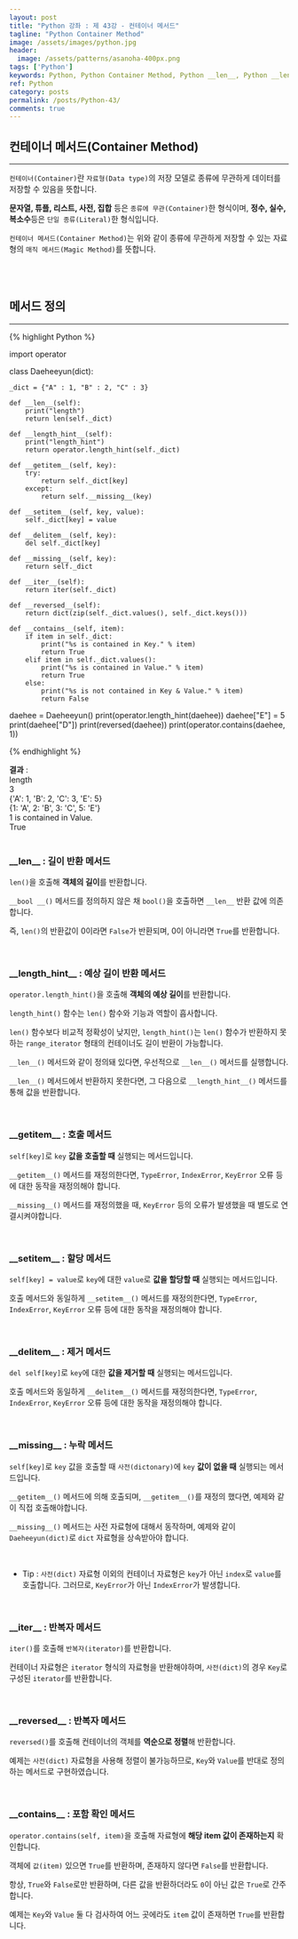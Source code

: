 ```yaml
---
layout: post
title: "Python 강좌 : 제 43강 - 컨테이너 메서드"
tagline: "Python Container Method"
image: /assets/images/python.jpg
header:
  image: /assets/patterns/asanoha-400px.png
tags: ['Python']
keywords: Python, Python Container Method, Python __len__, Python __length_hint__, Python __getitem__, Python __setitem__, Python __delitem__, Python __missing__,Python __iter__,Python __reversed__,Python __contains__
ref: Python
category: posts
permalink: /posts/Python-43/
comments: true
---
```


## 컨테이너 메서드(Container Method) ##
----------

`컨테이너(Container)`란 `자료형(Data type)`의 저장 모델로 종류에 무관하게 데이터를 저장할 수 있음을 뜻합니다.

**문자열, 튜플, 리스트, 사전, 집합** 등은 `종류에 무관(Container)`한 형식이며, **정수, 실수, 복소수**등은 `단일 종류(Literal)`한 형식입니다.

`컨테이너 메서드(Container Method)`는 위와 같이 종류에 무관하게 저장할 수 있는 자료형의 `매직 메서드(Magic Method)`를 뜻합니다.

<br>
<br>

## 메서드 정의 ##
----------

{% highlight Python %}

import operator

class Daeheeyun(dict):

    _dict = {"A" : 1, "B" : 2, "C" : 3}

    def __len__(self):
        print("length")
        return len(self._dict)

    def __length_hint__(self):
        print("length_hint")
        return operator.length_hint(self._dict)

    def __getitem__(self, key):
        try:
            return self._dict[key]
        except:
            return self.__missing__(key)

    def __setitem__(self, key, value): 
        self._dict[key] = value

    def __delitem__(self, key):
        del self._dict[key]

    def __missing__(self, key): 
        return self._dict

    def __iter__(self):
        return iter(self._dict)

    def __reversed__(self):
        return dict(zip(self._dict.values(), self._dict.keys()))

    def __contains__(self, item):
        if item in self._dict:
            print("%s is contained in Key." % item)
            return True
        elif item in self._dict.values():
            print("%s is contained in Value." % item)
            return True
        else:
            print("%s is not contained in Key & Value." % item)
            return False


daehee = Daeheeyun()
print(operator.length_hint(daehee))
daehee["E"] = 5
print(daehee["D"])
print(reversed(daehee))
print(operator.contains(daehee, 1))

{% endhighlight %}

**결과**
:    
length<br>
3<br>
{'A': 1, 'B': 2, 'C': 3, 'E': 5}<br>
{1: 'A', 2: 'B', 3: 'C', 5: 'E'}<br>
1 is contained in Value.<br>
True<br>
<br>


### \_\_len\_\_ : 길이 반환 메서드 ###

`len()`을 호출해 **객체의 길이**를 반환합니다.

`__bool __()` 메서드를 정의하지 않은 채 `bool()`을 호출하면 `__len__` 반환 값에 의존합니다.

즉, `len()`의 반환값이 0이라면 `False`가 반환되며, 0이 아니라면 `True`를 반환합니다.

<br>

### \_\_length_hint\_\_ : 예상 길이 반환 메서드 ###

`operator.length_hint()`을 호출해 **객체의 예상 길이**를 반환합니다.

`length_hint()` 함수는 `len()` 함수와 기능과 역할이 흡사합니다.

`len()` 함수보다 비교적 정확성이 낮지만, `length_hint()`는 `len()` 함수가 반환하지 못하는 `range_iterator` 형태의 컨테이너도 길이 반환이 가능합니다.

`__len__()` 메서드와 같이 정의돼 있다면, 우선적으로 `__len__()` 메서드를 실행합니다.

`__len__()` 메서드에서 반환하지 못한다면, 그 다음으로 `__length_hint__()` 메서드를 통해 값을 반환합니다.

<br>

### \_\_getitem\_\_ : 호출 메서드 ###

`self[key]`로 `key` **값을 호출할 때** 실행되는 메서드입니다.

`__getitem__()` 메서드를 재정의한다면, `TypeError`, `IndexError`, `KeyError` 오류 등에 대한 동작을 재정의해야 합니다.

`__missing__()` 메서드를 재정의했을 때, `KeyError` 등의 오류가 발생했을 때 별도로 연결시켜야합니다.

<br>

### \_\_setitem\_\_ : 할당 메서드 ###

`self[key] = value`로 `key`에 대한 `value`로 **값을 할당할 때** 실행되는 메서드입니다.

호출 메서드와 동일하게 `__setitem__()` 메서드를 재정의한다면, `TypeError`, `IndexError`, `KeyError` 오류 등에 대한 동작을 재정의해야 합니다.

<br>

### \_\_delitem\_\_ : 제거 메서드 ###

`del self[key]`로 `key`에 대한 **값을 제거할 때** 실행되는 메서드입니다.

호출 메서드와 동일하게 `__delitem__()` 메서드를 재정의한다면, `TypeError`, `IndexError`, `KeyError` 오류 등에 대한 동작을 재정의해야 합니다.

<br>

### \_\_missing\_\_ : 누락 메서드 ###

`self[key]`로 `key` 값을 호출할 때 `사전(dictonary)`에 `key` **값이 없을 때** 실행되는 메서드입니다.

`__getitem__()` 메서드에 의해 호출되며, `__getitem__()`를 재정의 했다면, 예제와 같이 직접 호출해야합니다.

`__missing__()` 메서드는 사전 자료형에 대해서 동작하며, 예제와 같이 `Daeheeyun(dict)`로 `dict` 자료형을 상속받아야 합니다.

<br>

* Tip : `사전(dict)` 자료형 이외의 컨테이너 자료형은 `key`가 아닌 `index`로 `value`를 호출합니다. 그러므로, `KeyError`가 아닌 `IndexError`가 발생합니다.

<br>

### \_\_iter\_\_ : 반복자 메서드 ###

`iter()`를 호출해 `반복자(iterator)`를 반환합니다.

컨테이너 자료형은 `iterator` 형식의 자료형을 반환해야하며, `사전(dict)`의 경우 `Key`로 구성된 `iterator`를 반환합니다.

<br>

### \_\_reversed\_\_ : 반복자 메서드 ###

`reversed()`를 호출해 컨테이너의 객체를 **역순으로 정렬**해 반환합니다.

예제는 `사전(dict)` 자료형을 사용해 정렬이 불가능하므로, `Key`와 `Value`를 반대로 정의하는 메서드로 구현하였습니다.

<br>

### \_\_contains\_\_ : 포함 확인 메서드 ###

`operator.contains(self, item)`을 호출해 자료형에 **해당 item 값이 존재하는지** 확인합니다.

객체에 `값(item)` 있으면 `True`를 반환하며, 존재하지 않다면 `False`를 반환합니다.

항상, `True`와 `False`로만 반환하며, 다른 값을 반환하더라도 `0`이 아닌 값은 `True`로 간주합니다.

예제는 `Key`와 `Value` 둘 다 검사하여 어느 곳에라도 `item` 값이 존재하면 `True`를 반환합니다.

<br>